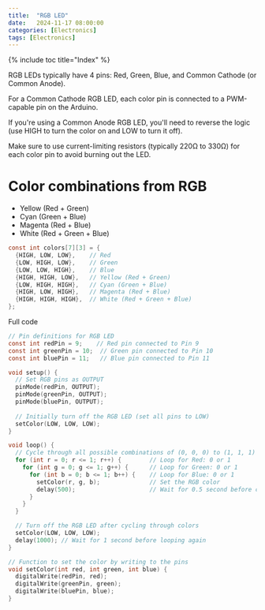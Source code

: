 ```yaml
---
title:  "RGB LED"
date:   2024-11-17 08:00:00
categories: [Electronics] 
tags: [Electronics]
---
```

{% include toc title="Index" %}

RGB LEDs typically have 4 pins: Red, Green, Blue, and Common Cathode (or Common Anode). 

For a Common Cathode RGB LED, each color pin is connected to a 
PWM-capable pin on the Arduino.

If you're using a Common Anode RGB LED, you'll need to reverse the logic (use HIGH to turn the color on and LOW to turn it off).

Make sure to use current-limiting resistors (typically 220Ω to 330Ω) for 
each color pin to avoid burning out the LED.

# Color combinations from RGB
- Yellow (Red + Green)
- Cyan (Green + Blue)
- Magenta (Red + Blue)
- White (Red + Green + Blue)

```c 
const int colors[7][3] = {
  {HIGH, LOW, LOW},    // Red
  {LOW, HIGH, LOW},    // Green
  {LOW, LOW, HIGH},    // Blue
  {HIGH, HIGH, LOW},   // Yellow (Red + Green)
  {LOW, HIGH, HIGH},   // Cyan (Green + Blue)
  {HIGH, LOW, HIGH},   // Magenta (Red + Blue)
  {HIGH, HIGH, HIGH},  // White (Red + Green + Blue)
};
```

Full code
```c 
// Pin definitions for RGB LED
const int redPin = 9;    // Red pin connected to Pin 9
const int greenPin = 10;  // Green pin connected to Pin 10
const int bluePin = 11;   // Blue pin connected to Pin 11

void setup() {
  // Set RGB pins as OUTPUT
  pinMode(redPin, OUTPUT);
  pinMode(greenPin, OUTPUT);
  pinMode(bluePin, OUTPUT);
  
  // Initially turn off the RGB LED (set all pins to LOW)
  setColor(LOW, LOW, LOW);
}

void loop() {
  // Cycle through all possible combinations of (0, 0, 0) to (1, 1, 1)
  for (int r = 0; r <= 1; r++) {        // Loop for Red: 0 or 1
    for (int g = 0; g <= 1; g++) {      // Loop for Green: 0 or 1
      for (int b = 0; b <= 1; b++) {    // Loop for Blue: 0 or 1
        setColor(r, g, b);              // Set the RGB color
        delay(500);                     // Wait for 0.5 second before changing color
      }
    }
  }

  // Turn off the RGB LED after cycling through colors
  setColor(LOW, LOW, LOW);
  delay(1000); // Wait for 1 second before looping again
}

// Function to set the color by writing to the pins
void setColor(int red, int green, int blue) {
  digitalWrite(redPin, red);
  digitalWrite(greenPin, green);
  digitalWrite(bluePin, blue);
}
```